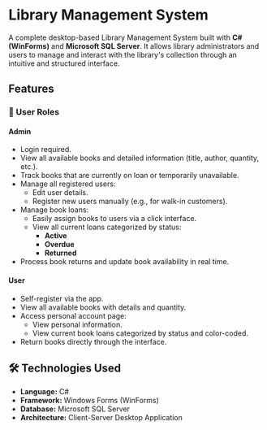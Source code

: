 # Library Management System

A complete desktop-based Library Management System built with **C# (WinForms)** and **Microsoft SQL Server**. It allows library administrators and users to manage and interact with the library's collection through an intuitive and structured interface.

## Features

### 🔐 User Roles

#### Admin
- Login required.
- View all available books and detailed information (title, author, quantity, etc.).
- Track books that are currently on loan or temporarily unavailable.
- Manage all registered users:
  - Edit user details.
  - Register new users manually (e.g., for walk-in customers).
- Manage book loans:
  - Easily assign books to users via a click interface.
  - View all current loans categorized by status:
    - **Active**
    - **Overdue**
    - **Returned**
- Process book returns and update book availability in real time.

#### User
- Self-register via the app.
- View all available books with details and quantity.
- Access personal account page:
  - View personal information.
  - View current book loans categorized by status and color-coded.
- Return books directly through the interface.

## 🛠️ Technologies Used

- **Language:** C#
- **Framework:** Windows Forms (WinForms)
- **Database:** Microsoft SQL Server
- **Architecture:** Client-Server Desktop Application
